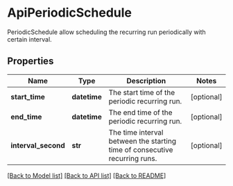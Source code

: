 # ApiPeriodicSchedule

PeriodicSchedule allow scheduling the recurring run periodically with certain interval.
## Properties
Name | Type | Description | Notes
------------ | ------------- | ------------- | -------------
**start_time** | **datetime** | The start time of the periodic recurring run. | [optional] 
**end_time** | **datetime** | The end time of the periodic recurring run. | [optional] 
**interval_second** | **str** | The time interval between the starting time of consecutive recurring runs. | [optional] 

[[Back to Model list]](../README.md#documentation-for-models) [[Back to API list]](../README.md#documentation-for-api-endpoints) [[Back to README]](../README.md)


